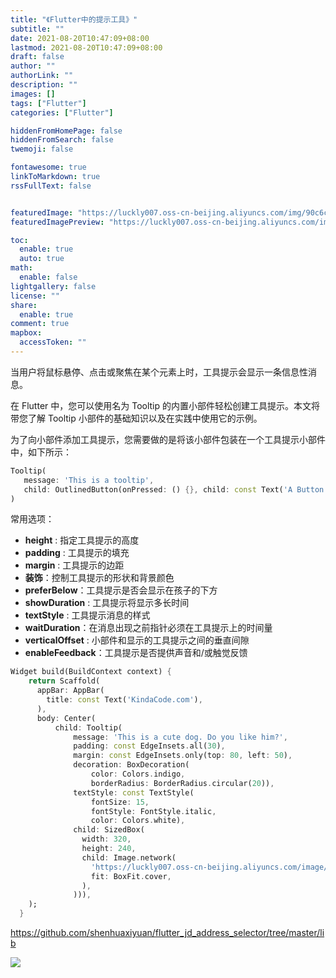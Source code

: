 ```yaml
---
title: "《Flutter中的提示工具》"
subtitle: ""
date: 2021-08-20T10:47:09+08:00
lastmod: 2021-08-20T10:47:09+08:00
draft: false
author: ""
authorLink: ""
description: ""
images: []
tags: ["Flutter"]
categories: ["Flutter"]

hiddenFromHomePage: false
hiddenFromSearch: false
twemoji: false

fontawesome: true
linkToMarkdown: true
rssFullText: false


featuredImage: "https://luckly007.oss-cn-beijing.aliyuncs.com/img/90c6cc12-742e-4c9f-b318-b912f163b8d0.png"
featuredImagePreview: "https://luckly007.oss-cn-beijing.aliyuncs.com/img/90c6cc12-742e-4c9f-b318-b912f163b8d0.png"

toc:
  enable: true
  auto: true
math:
  enable: false
lightgallery: false
license: ""
share:
  enable: true
comment: true
mapbox:
  accessToken: ""
---
```


当用户将鼠标悬停、点击或聚焦在某个元素上时，工具提示会显示一条信息性消息。

在 Flutter 中，您可以使用名为 Tooltip 的内置小部件轻松创建工具提示。本文将带您了解 Tooltip 小部件的基础知识以及在实践中使用它的示例。

为了向小部件添加工具提示，您需要做的是将该小部件包装在一个工具提示小部件中，如下所示：

```dart
Tooltip(
   message: 'This is a tooltip',
   child: OutlinedButton(onPressed: () {}, child: const Text('A Button')),
)
```

常用选项：

- **height** : 指定工具提示的高度
- **padding** : 工具提示的填充
- **margin** : 工具提示的边距
- **装饰**：控制工具提示的形状和背景颜色
- **preferBelow**：工具提示是否会显示在孩子的下方
- **showDuration** : 工具提示将显示多长时间
- **textStyle** : 工具提示消息的样式
- **waitDuration**：在消息出现之前指针必须在工具提示上的时间量
- **verticalOffset** : 小部件和显示的工具提示之间的垂直间隙
- **enableFeedback**：工具提示是否提供声音和/或触觉反馈



```dart
Widget build(BuildContext context) {
    return Scaffold(
      appBar: AppBar(
        title: const Text('KindaCode.com'),
      ),
      body: Center(
          child: Tooltip(
              message: 'This is a cute dog. Do you like him?',
              padding: const EdgeInsets.all(30),
              margin: const EdgeInsets.only(top: 80, left: 50),
              decoration: BoxDecoration(
                  color: Colors.indigo,
                  borderRadius: BorderRadius.circular(20)),
              textStyle: const TextStyle(
                  fontSize: 15,
                  fontStyle: FontStyle.italic,
                  color: Colors.white),
              child: SizedBox(
                width: 320,
                height: 240,
                child: Image.network(
                  'https://luckly007.oss-cn-beijing.aliyuncs.com/image/image-20210507081032836.png',
                  fit: BoxFit.cover,
                ),
              ))),
    );
  }
```

https://github.com/shenhuaxiyuan/flutter_jd_address_selector/tree/master/lib

![](D:\study_manger\hugo_LoveIt_blog\content\post\flutter_tips\flutter提示工具.assets\image-20210507081032836.png)